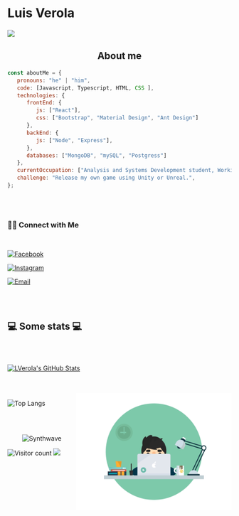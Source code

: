 # Luis Verola

<img align='center' src="https://media.giphy.com/media/M9gbBd9nbDrOTu1Mqx/giphy.gif" width="230">

<h2 align="center">About me</h2>

```javascript
const aboutMe = {
   pronouns: "he" | "him",
   code: [Javascript, Typescript, HTML, CSS ],
   technologies: {
      frontEnd: {
         js: ["React"],
         css: ["Bootstrap", "Material Design", "Ant Design"]
      },
      backEnd: {
         js: ["Node", "Express"],
      },
      databases: ["MongoDB", "mySQL", "Postgress"]
   },
   currentOccupation: ["Analysis and Systems Development student, Working on BIPlan dev"],
   challenge: "Release my own game using Unity or Unreal.",
};
```
</br></br>
<h3> 🤝🏻 Connect with Me </h3>

<br>



<p align="center">

<a href="https://www.facebook.com/luis.gabriel.796"><img alt="Facebook" src="https://img.shields.io/badge/Facebook-1877F2?style=for-the-badge&logo=facebook&logoColor=white"></a>

<a href="https://www.instagram.com/luis_verola/"><img alt="Instagram" src="https://img.shields.io/badge/Instagram-i__disbalance-black?style=flat-square&logo=instagram"></a>

<a href="mailto:luisgabriel.verola@gmail.com"><img alt="Email" src="https://img.shields.io/badge/Email-shivammalpani111@gmail.com-blue?style=flat-square&logo=gmail"></a>

</p>

</br></br>
<h2>💻 Some stats 💻</h2>

<br/><br/>

[![LVerola's GitHub Stats](https://github-readme-stats.vercel.app/api?username=lverola&show_icons=true&theme=synthwave&count_private=true)](https://github.com/LVerola)

<br/>

<br/>

<img src="https://github.com/nirala69/nirala69/blob/master/70804f7e25b11f29db904f2fa7b4cd9d.gif" width="350" align='right'>

![Top Langs](https://github-readme-stats.vercel.app/api/top-langs/?username=shivam0110&show_icons=true)

<br><br>

<p align="center"><img src="https://thumbs.gfycat.com/GoodnaturedFondGaur-size_restricted.gif" alt="Synthwave" height="300" width="500"></p>

![Visitor count](https://visitor-badge.laobi.icu/badge?page_id=shivam0110.shivam0110)   <img src="https://media.giphy.com/media/dxn6fRlTIShoeBr69N/giphy.gif" width="30">
